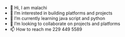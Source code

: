 - 👋 Hi, I am malachi 
- 👀 I’m interested in building platforms and projects 
- 🌱 I’m currently learning java script and python 
- 💞️ I’m looking to collaborate on projects and platforms
- 📫 How to reach me 229 449 5589 

<!---
rcutts2121/rcutts2121 is a ✨ special ✨ repository because its `README.md` (this file) appears on your GitHub profile.
You can click the Preview link to take a look at your changes.
--->

